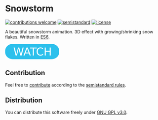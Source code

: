 # Snowstorm

[![contributions welcome](https://img.shields.io/badge/contributions-welcome-brightgreen.svg)](https://github.com/berkerol/snowstorm/issues)
[![semistandard](https://img.shields.io/badge/code%20style-semistandard-brightgreen.svg)](https://github.com/Flet/semistandard)
[![license](https://img.shields.io/badge/license-GPL--3.0-blue.svg)](https://github.com/berkerol/snowstorm/blob/master/LICENSE)

A beautiful snowstorm animation. 3D effect with growing/shrinking snow flakes. Written in [ES6](https://www.ecma-international.org/ecma-262/6.0/).

[![button](watch.png)](https://berkerol.github.io/snowstorm/snowstorm.html)

## Contribution

Feel free to [contribute](https://github.com/berkerol/snowstorm/issues) according to the [semistandard rules](https://github.com/Flet/semistandard).

## Distribution

You can distribute this software freely under [GNU GPL v3.0](https://github.com/berkerol/snowstorm/blob/master/LICENSE).
